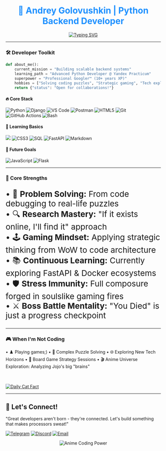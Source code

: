 <div align="center">
  
# <a href="https://github.com/Frenky19" style="color: #1e90ff; text-decoration: none">🐍 Andrey Golovushkin | Python Backend Developer</a>

[![Typing SVG](https://readme-typing-svg.demolab.com?font=Fira+Code&size=22&duration=4000&pause=1000&color=1E90FF&width=470&lines=%0A%F0%9F%91%8B%0A%F0%9F%91%8B%20%20+Welcome+to+my+profile!+%0A%F0%9F%91%8B%0A%F0%9F%91%8B;Studying+backend+Python+development;%E2%9C%A8+Always+learning+new+things+%E2%9C%A8)](https://git.io/typing-svg)
</div>

---

### 🛠️ **Developer Toolkit**
```python
def about_me():
    current_mission = "Building scalable backend systems"
    learning_path = "Advanced Python Developer @ Yandex Practicum"
    superpower = "Professional Googler™ (10+ years XP)"
    hobbies = ["Solving coding puzzles", "Strategic gaming", "Tech exploration"]
    return {"status": "Open for collaborations!"}
```

#### 🔥 Core Stack
<p align="left">
  <img src="https://img.shields.io/badge/Python-3776AB?logo=python&logoColor=white" alt="Python">
  <img src="https://img.shields.io/badge/Django-092E20?logo=django&logoColor=white" alt="Django">
  <img src="https://img.shields.io/badge/VS_Code-007ACC?logo=visual-studio-code&logoColor=white" alt="VS Code">
  <img src="https://img.shields.io/badge/Postman-FF6C37?logo=postman&logoColor=white" alt="Postman">
  <img src="https://img.shields.io/badge/HTML5-E34F26?logo=html5&logoColor=white" alt="HTML5">
  <img src="https://img.shields.io/badge/Git-F05032?logo=git&logoColor=white" alt="Git">
  <img src="https://img.shields.io/badge/GitHub_Actions-2088FF?logo=github-actions&logoColor=white" alt="GitHub Actions">
  <img src="https://img.shields.io/badge/Bash-4EAA25?logo=gnu-bash&logoColor=white" alt="Bash">
</p>

#### 🌱 Learning Basics
<p align="left">
  <img src="https://img.shields.io/badge/PyCharm-000000?logo=pycharm&logoColor=white">
  <img src="https://img.shields.io/badge/CSS3-1572B6?logo=css3&logoColor=white" alt="CSS3">
  <img src="https://img.shields.io/badge/SQL-4479A1?logo=postgresql&logoColor=white" alt="SQL">
  <img src="https://img.shields.io/badge/FastAPI-009688?logo=fastapi&logoColor=white" alt="FastAPI">
  <img src="https://img.shields.io/badge/Markdown-000000?logo=markdown&logoColor=white" alt="Markdown">
</p>

#### 🚧 Future Goals
<p align="left">
  <img src="https://img.shields.io/badge/JavaScript-F7DF1E?logo=javascript&logoColor=black" alt="JavaScript">
  <img src="https://img.shields.io/badge/Flask-000000?logo=flask&logoColor=white" alt="Flask">
</p>

---

### 🎯 Core Strengths
<p style="font-size: 26px">
• 🧠 <strong>Problem Solving:</strong> From code debugging to real-life puzzles<br>
• 🔍 <strong>Research Mastery:</strong> "If it exists online, I'll find it" approach<br>  
• 🕹️ <strong>Gaming Mindset:</strong> Applying strategic thinking from WoW to code architecture<br>  
• 📚 <strong>Continuous Learning:</strong> Currently exploring FastAPI & Docker ecosystems<br>  
• 🛡️ <strong>Stress Immunity:</strong> Full composure forged in soulslike gaming fires<br>
• ⚔️ <strong>Boss Battle Mentality:</strong> "You Died" is just a progress checkpoint<br>
</p>

---

### 🎮 When I'm Not Coding
• ♟️ Playing games;)
• 🧩 Complex Puzzle Solving
• 🌐 Exploring New Tech Horizons
• 🎲 Board Game Strategy Sessions
• 🎬 Anime Universe Exploration: Analyzing Jojo's big "brains"

<br>
<br>

<a href="https://github.com/Frenky19" target="_blank">
  <img src="https://img.shields.io/badge/dynamic/json?url=https://catfact.ninja/fact&query=%24.fact&label=Cat+Fact+%F0%9F%90%88&color=1e90ff&style=for-the-badge&logo=github&logoColor=white&labelFontSize=16&width=500" alt="Daily Cat Fact">
</a>

---

## 💬 Let's Connect!
"Great developers aren't born - they're connected. Let's build something that makes processors sweat!"

[![Telegram](https://img.shields.io/badge/Telegram-@Frenky_19-26A5E4?logo=telegram&logoColor=white&style=flat-square)](https://t.me/Frenky_19)
[![Discord](https://img.shields.io/badge/Discord-nadek0%234870-5865F2?logo=discord&logoColor=white&style=flat-square)](https://discordapp.com/users/nadek0)
[![Email](https://img.shields.io/badge/Email-Write_me-FFA500?logo=gmail&logoColor=white&style=flat-square)](mailto:frenkodetto@yandex.ru)

<div align="center">
  
![Anime Coding Power](https://media4.giphy.com/media/v1.Y2lkPTc5MGI3NjExY2x4bzlsMWU3Y3QwdzlvbnRoaW1uZzk3NTRrcnRwbGUzdmD6cHZnOCZlcD12MV9pbnRlcm5hbF9naWZfYnlfaWQmY3Q9Zw/4N5vB4aErlVtVsywBw/giphy.gif)

</div>
